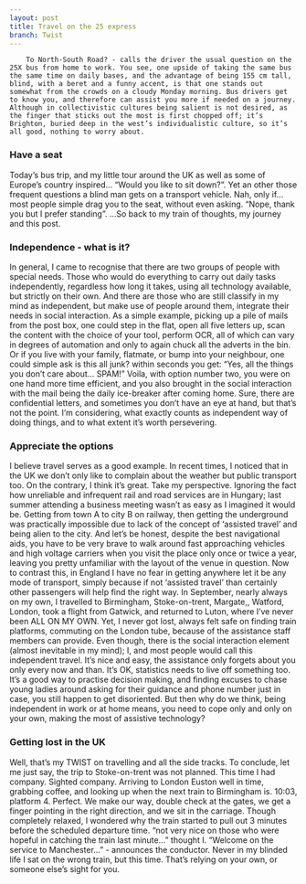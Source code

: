```yaml
---
layout: post
title: Travel on the 25 express
branch: Twist
---
```


		To North-South Road? - calls the driver the usual question on the 25X bus from home to work. You see, one upside of taking the same bus the same time on daily bases, and the advantage of being 155 cm tall, blind, with a beret and a funny accent, is that one stands out somewhat from the crowds on a cloudy Monday morning. Bus drivers get to know you, and therefore can assist you more if needed on a journey. Although in collectivistic cultures being salient is not desired, as the finger that sticks out the most is first chopped off; it’s Brighton, buried deep in the west’s individualistic culture, so it’s all good, nothing to worry about.

### Have a seat

Today’s bus trip, and my little tour around the UK as well as some of Europe’s country inspired… “Would you like to sit down?”. Yet an other those frequent questions a blind man gets on a transport vehicle. Nah, only if… most people simple drag you to the seat, without even asking. “Nope, thank you but I prefer standing”. …So back to my train of thoughts, my journey and this post.

### Independence - what is it?

In general, I came to recognise that there are two groups of people with special needs. Those who would do everything to carry out daily tasks independently, regardless how long it takes, using all technology available, but strictly on their own. And there are those who are still classify in my mind as independent, but make use of people around them, integrate their needs in social interaction. As a simple example, picking up a pile of mails from the post box, one could step in the flat, open all five letters up, scan the content with the choice of your tool, perform OCR, all of which can vary in degrees of automation and only to again chuck all the adverts in the bin. Or if you live with your family, flatmate, or bump into your neighbour, one could simple ask is this all junk? within seconds you get: “Yes, all the things you don’t care about… SPAM!” Voila, with option number two, you were on one hand more time efficient, and you also brought in the social interaction with the mail being the daily ice-breaker after coming home. Sure, there are confidential letters, and sometimes you don’t have an eye at hand, but that’s not the point. I’m considering, what exactly counts as independent way of doing things, and to what extent it’s worth persevering.

### Appreciate the options

I believe travel serves as a good example. In recent times, I noticed that in the UK we don’t only like to complain about the weather but public transport too. On the contrary, I think  it’s great. Take my perspective. Ignoring the fact how unreliable and infrequent rail and road services are in Hungary; last summer attending a business meeting wasn’t as easy as I imagined it would be. Getting from town A to city B on railway, then getting the underground was practically impossible due to lack of the concept of ‘assisted travel’ and being alien to the city. And let’s be honest, despite the best navigational aids, you have to be very brave to walk around fast approaching vehicles and high voltage carriers when you visit the place only once or twice a year, leaving you pretty unfamiliar with the layout  of the venue in question. 
Now to contrast this, in England I have no fear in getting anywhere let it be any mode of transport, simply because if not ‘assisted travel’ than certainly other passengers will help find the right way. In September, nearly always on my own, I travelled to Birmingham, Stoke-on-trent, Margate,, Watford, London, took a flight from Gatwick, and returned to Luton, where I’ve never been ALL ON MY OWN. Yet, I never got lost, always felt safe on finding train platforms, commuting on the London tube, because of the assistance staff members can provide. Even though, there is the social interaction element (almost inevitable in my mind); I, and most people would call this independent travel. It’s nice and easy, the assistance only forgets about you only every now and than. It’s OK, statistics needs to live off something too. It’s a good way to practise decision making, and finding excuses to chase young ladies around asking for their guidance and phone number just in case, you still happen to get disoriented. But then why do we think, being independent in work or at home means, you need to cope only and only on your own, making the most of assistive technology?

### Getting lost in the UK

Well, that’s my TWIST on travelling and all the side tracks. To conclude, let me just say, the trip to Stoke-on-trent was not planned. This time I had company. Sighted company. Arriving to London Euston well in time, grabbing coffee, and looking up when the next train to Birmingham is. 10:03, platform 4. Perfect. We make our way, double check at the gates, we get a finger pointing in the right direction, and we sit in the carriage. Though completely relaxed, I wondered why the train started to pull out 3 minutes before the scheduled departure time. “not very nice on those who were hopeful in catching the train last minute…” thought I. “Welcome on the service to Manchester…” - announces the conductor. Never in my blinded life I sat on the wrong train, but this time. That’s relying on your own, or someone else’s sight for you.
